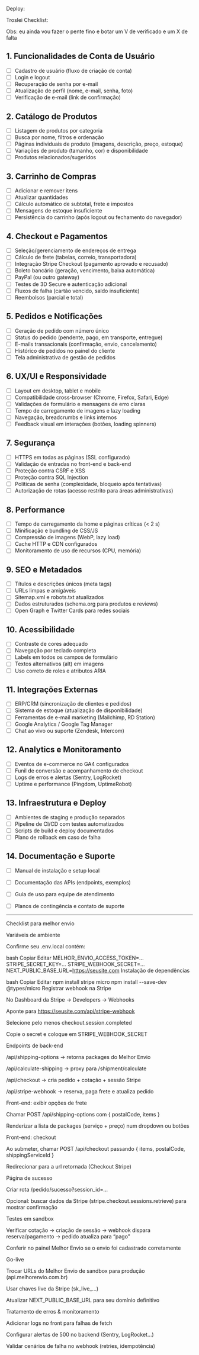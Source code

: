 Deploy: 

Troslei
Checklist: 

Obs: eu ainda vou fazer o pente fino e botar um V de verificado e um X de falta
## 1. Funcionalidades de Conta de Usuário
- [ ] Cadastro de usuário (fluxo de criação de conta)
- [ ] Login e logout
- [ ] Recuperação de senha por e-mail
- [ ] Atualização de perfil (nome, e-mail, senha, foto)
- [ ] Verificação de e-mail (link de confirmação)

## 2. Catálogo de Produtos
- [ ] Listagem de produtos por categoria
- [ ] Busca por nome, filtros e ordenação
- [ ] Páginas individuais de produto (imagens, descrição, preço, estoque)
- [ ] Variações de produto (tamanho, cor) e disponibilidade
- [ ] Produtos relacionados/sugeridos

## 3. Carrinho de Compras
- [ ] Adicionar e remover itens
- [ ] Atualizar quantidades
- [ ] Cálculo automático de subtotal, frete e impostos
- [ ] Mensagens de estoque insuficiente
- [ ] Persistência do carrinho (após logout ou fechamento do navegador)

## 4. Checkout e Pagamentos
- [ ] Seleção/gerenciamento de endereços de entrega
- [ ] Cálculo de frete (tabelas, correio, transportadora)
- [ ] Integração Stripe Checkout (pagamento aprovado e recusado)
- [ ] Boleto bancário (geração, vencimento, baixa automática)
- [ ] PayPal (ou outro gateway)
- [ ] Testes de 3D Secure e autenticação adicional
- [ ] Fluxos de falha (cartão vencido, saldo insuficiente)
- [ ] Reembolsos (parcial e total)

## 5. Pedidos e Notificações
- [ ] Geração de pedido com número único
- [ ] Status do pedido (pendente, pago, em transporte, entregue)
- [ ] E-mails transacionais (confirmação, envio, cancelamento)
- [ ] Histórico de pedidos no painel do cliente
- [ ] Tela administrativa de gestão de pedidos

## 6. UX/UI e Responsividade
- [ ] Layout em desktop, tablet e mobile
- [ ] Compatibilidade cross-browser (Chrome, Firefox, Safari, Edge)
- [ ] Validações de formulário e mensagens de erro claras
- [ ] Tempo de carregamento de imagens e lazy loading
- [ ] Navegação, breadcrumbs e links internos
- [ ] Feedback visual em interações (botões, loading spinners)

## 7. Segurança
- [ ] HTTPS em todas as páginas (SSL configurado)
- [ ] Validação de entradas no front-end e back-end
- [ ] Proteção contra CSRF e XSS
- [ ] Proteção contra SQL Injection
- [ ] Políticas de senha (complexidade, bloqueio após tentativas)
- [ ] Autorização de rotas (acesso restrito para áreas administrativas)

## 8. Performance
- [ ] Tempo de carregamento da home e páginas críticas (< 2 s)
- [ ] Minificação e bundling de CSS/JS
- [ ] Compressão de imagens (WebP, lazy load)
- [ ] Cache HTTP e CDN configurados
- [ ] Monitoramento de uso de recursos (CPU, memória)

## 9. SEO e Metadados
- [ ] Títulos e descrições únicos (meta tags)
- [ ] URLs limpas e amigáveis
- [ ] Sitemap.xml e robots.txt atualizados
- [ ] Dados estruturados (schema.org para produtos e reviews)
- [ ] Open Graph e Twitter Cards para redes sociais

## 10. Acessibilidade
- [ ] Contraste de cores adequado
- [ ] Navegação por teclado completa
- [ ] Labels em todos os campos de formulário
- [ ] Textos alternativos (alt) em imagens
- [ ] Uso correto de roles e atributos ARIA

## 11. Integrações Externas
- [ ] ERP/CRM (sincronização de clientes e pedidos)
- [ ] Sistema de estoque (atualização de disponibilidade)
- [ ] Ferramentas de e-mail marketing (Mailchimp, RD Station)
- [ ] Google Analytics / Google Tag Manager
- [ ] Chat ao vivo ou suporte (Zendesk, Intercom)

## 12. Analytics e Monitoramento
- [ ] Eventos de e-commerce no GA4 configurados
- [ ] Funil de conversão e acompanhamento de checkout
- [ ] Logs de erros e alertas (Sentry, LogRocket)
- [ ] Uptime e performance (Pingdom, UptimeRobot)

## 13. Infraestrutura e Deploy
- [ ] Ambientes de staging e produção separados
- [ ] Pipeline de CI/CD com testes automatizados
- [ ] Scripts de build e deploy documentados
- [ ] Plano de rollback em caso de falha

## 14. Documentação e Suporte
- [ ] Manual de instalação e setup local
- [ ] Documentação das APIs (endpoints, exemplos)
- [ ] Guia de uso para equipe de atendimento
- [ ] Planos de contingência e contato de suporte


-----------------------------------------------------------------------

Checklist para melhor envio 

Variáveis de ambiente

Confirme seu .env.local contém:

bash
Copiar
Editar
MELHOR_ENVIO_ACCESS_TOKEN=…
STRIPE_SECRET_KEY=…
STRIPE_WEBHOOK_SECRET=…
NEXT_PUBLIC_BASE_URL=https://seusite.com
Instalação de dependências

bash
Copiar
Editar
npm install stripe micro
npm install --save-dev @types/micro
Registrar webhook na Stripe

No Dashboard da Stripe → Developers → Webhooks

Aponte para https://seusite.com/api/stripe-webhook

Selecione pelo menos checkout.session.completed

Copie o secret e coloque em STRIPE_WEBHOOK_SECRET

Endpoints de back-end

 /api/shipping-options → retorna packages do Melhor Envio

 /api/calculate-shipping → proxy para /shipment/calculate

 /api/checkout → cria pedido + cotação + sessão Stripe

 /api/stripe-webhook → reserva, paga frete e atualiza pedido

Front-end: exibir opções de frete

Chamar POST /api/shipping-options com { postalCode, items }

Renderizar a lista de packages (serviço + preço) num dropdown ou botões

Front-end: checkout

Ao submeter, chamar POST /api/checkout passando { items, postalCode, shippingServiceId }

Redirecionar para a url retornada (Checkout Stripe)

Página de sucesso

Criar rota /pedido/sucesso?session_id=…

Opcional: buscar dados da Stripe (stripe.checkout.sessions.retrieve) para mostrar confirmação

Testes em sandbox

Verificar cotação → criação de sessão → webhook dispara reserva/pagamento → pedido atualiza para “pago”

Conferir no painel Melhor Envio se o envio foi cadastrado corretamente

Go-live

Trocar URLs do Melhor Envio de sandbox para produção (api.melhorenvio.com.br)

Usar chaves live da Stripe (sk_live_…)

Atualizar NEXT_PUBLIC_BASE_URL para seu domínio definitivo

Tratamento de erros & monitoramento

Adicionar logs no front para falhas de fetch

Configurar alertas de 500 no backend (Sentry, LogRocket…)

Validar cenários de falha no webhook (retries, idempotência)
